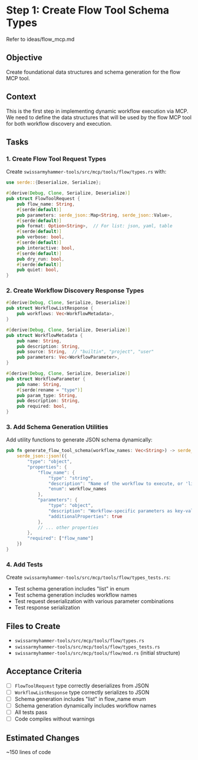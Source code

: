 # Step 1: Create Flow Tool Schema Types

Refer to ideas/flow_mcp.md

## Objective

Create foundational data structures and schema generation for the flow MCP tool.

## Context

This is the first step in implementing dynamic workflow execution via MCP. We need to define the data structures that will be used by the flow MCP tool for both workflow discovery and execution.

## Tasks

### 1. Create Flow Tool Request Types

Create `swissarmyhammer-tools/src/mcp/tools/flow/types.rs` with:

```rust
use serde::{Deserialize, Serialize};

#[derive(Debug, Clone, Serialize, Deserialize)]
pub struct FlowToolRequest {
    pub flow_name: String,
    #[serde(default)]
    pub parameters: serde_json::Map<String, serde_json::Value>,
    #[serde(default)]
    pub format: Option<String>,  // For list: json, yaml, table
    #[serde(default)]
    pub verbose: bool,
    #[serde(default)]
    pub interactive: bool,
    #[serde(default)]
    pub dry_run: bool,
    #[serde(default)]
    pub quiet: bool,
}
```

### 2. Create Workflow Discovery Response Types

```rust
#[derive(Debug, Clone, Serialize, Deserialize)]
pub struct WorkflowListResponse {
    pub workflows: Vec<WorkflowMetadata>,
}

#[derive(Debug, Clone, Serialize, Deserialize)]
pub struct WorkflowMetadata {
    pub name: String,
    pub description: String,
    pub source: String,  // "builtin", "project", "user"
    pub parameters: Vec<WorkflowParameter>,
}

#[derive(Debug, Clone, Serialize, Deserialize)]
pub struct WorkflowParameter {
    pub name: String,
    #[serde(rename = "type")]
    pub param_type: String,
    pub description: String,
    pub required: bool,
}
```

### 3. Add Schema Generation Utilities

Add utility functions to generate JSON schema dynamically:

```rust
pub fn generate_flow_tool_schema(workflow_names: Vec<String>) -> serde_json::Value {
    serde_json::json!({
        "type": "object",
        "properties": {
            "flow_name": {
                "type": "string",
                "description": "Name of the workflow to execute, or 'list' to show all workflows",
                "enum": workflow_names
            },
            "parameters": {
                "type": "object",
                "description": "Workflow-specific parameters as key-value pairs",
                "additionalProperties": true
            },
            // ... other properties
        },
        "required": ["flow_name"]
    })
}
```

### 4. Add Tests

Create `swissarmyhammer-tools/src/mcp/tools/flow/types_tests.rs`:

- Test schema generation includes "list" in enum
- Test schema generation includes workflow names
- Test request deserialization with various parameter combinations
- Test response serialization

## Files to Create

- `swissarmyhammer-tools/src/mcp/tools/flow/types.rs`
- `swissarmyhammer-tools/src/mcp/tools/flow/types_tests.rs`
- `swissarmyhammer-tools/src/mcp/tools/flow/mod.rs` (initial structure)

## Acceptance Criteria

- [ ] `FlowToolRequest` type correctly deserializes from JSON
- [ ] `WorkflowListResponse` type correctly serializes to JSON
- [ ] Schema generation includes "list" in flow_name enum
- [ ] Schema generation dynamically includes workflow names
- [ ] All tests pass
- [ ] Code compiles without warnings

## Estimated Changes

~150 lines of code
